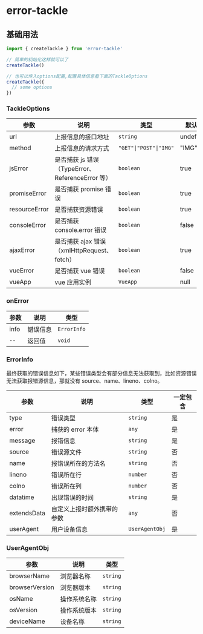 # error-tackle

## 基础用法

```javascript
import { createTackle } from 'error-tackle'

// 简单的初始化这样就可以了
createTackle()

// 也可以传入options配置,配置具体信息看下面的TackleOptions
createTackle({
  // some options
})
```

### TackleOptions

| 参数          | 说明                                             | 类型      | 默认值    |
| ------------- | ------------------------------------------------ | --------- | --------- |
| url           | 上报信息的接口地址                               | `string`  | undefined |
| method        | 上报信息的请求方式                               | `"GET"\|"POST"\|"IMG"` | "IMG" |
| jsError       | 是否捕获 js 错误（TypeError、ReferenceError 等） | `boolean` | true      |
| promiseError  | 是否捕获 promise 错误                            | `boolean` | true      |
| resourceError | 是否捕获资源错误                                 | `boolean` | true      |
| consoleError  | 是否捕获 console.error 错误                      | `boolean` | false     |
| ajaxError     | 是否捕获 ajax 错误 （xmlHttpRequest、fetch）     | `boolean` | true      |
| vueError      | 是否捕获 vue 错误                                | `boolean` | false     |
| vueApp        | vue 应用实例                                     | `VueApp`  | null      |

### onError

| 参数 | 说明     | 类型        |
| ---- | -------- | ----------- |
| info | 错误信息 | `ErrorInfo` |
| `--` | 返回值   | `void`      |

### ErrorInfo

最终获取的错误信息如下，某些错误类型会有部分信息无法获取到，比如资源错误无法获取报错源信息，那就没有 source、name、lineno、colno。

| 参数        | 说明                       | 类型           | 一定包含 |
| ----------- | -------------------------- | -------------- | -------- |
| type        | 错误类型                   | `string`       | 是       |
| error       | 捕获的 error 本体          | `any`          | 是       |
| message     | 报错信息                   | `string`       | 是       |
| source      | 错误源文件                 | `string`       | 否       |
| name        | 报错误所在的方法名         | `string`       | 否       |
| lineno      | 错误所在行                 | `number`       | 否       |
| colno       | 错误所在列                 | `number`       | 否       |
| datatime    | 出现错误的时间             | `string`       | 是       |
| extendsData | 自定义上报时额外携带的参数 | `any`          | 否       |
| userAgent   | 用户设备信息               | `UserAgentObj` | 是       |

### UserAgentObj

| 参数           | 说明         | 类型     |
| -------------- | ------------ | -------- |
| browserName    | 浏览器名称   | `string` |
| browserVersion | 浏览器版本   | `string` |
| osName         | 操作系统名称 | `string` |
| osVersion      | 操作系统版本 | `string` |
| deviceName     | 设备名称     | `string` |
